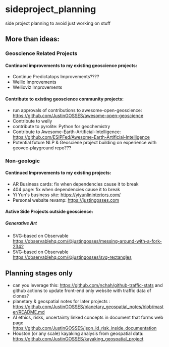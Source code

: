 # sideproject_planning
side project planning to avoid just working on stuff

## More than ideas:
### Geoscience Related Projects
#### Continued improvements to my existing geoscience projects:
- Continue Predictatops Improvements???? 
- Wellio Improvements
- Wellioviz Improvements
#### Contribute to existing geoscience community projects:
- run approvals of contributions to awesome-open-geoscience: https://github.com/JustinGOSSES/awesome-open-geoscience
- Contribute to welly
- contribute to pyrolite: Python for geochemistry
- Contribute to Awesome-Earth-Artificial-Intelligence:  https://github.com/ESIPFed/Awesome-Earth-Artificial-Intelligence
- Potential future NLP & Geosciene project building on experience with geovec-playground repo???

### Non-geologic 
#### Continued Improvements to my existing projects:
- AR Business cards: fix when dependencies cause it to break
- 404 page: fix when dependencies cause it to break
- Yi Yun's business site: https://yiyunlininteriors.com/
- Personal website revamp: https://justingosses.com

#### Active Side Projects outside geoscience:
##### Generative Art
- SVG-based on Observable https://observablehq.com/@justingosses/messing-around-with-a-fork-2342
- SVG-based on Observable https://observablehq.com/@justingosses/svg-rectangles


## Planning stages only
- can you leverage this: https://github.com/nchah/github-traffic-stats and github actions to update front-end only website with traffic data of clones?
- planetary & geospatial notes for later projects : https://github.com/JustinGOSSES/planetary_geospatial_notes/blob/master/README.md
- AI ethics, risks, uncertainty linked concepts in document that forms web page https://github.com/JustinGOSSES/json_ld_risk_inside_documentation
- Houston (or any scale) kayaking analysis from geospatial data: https://github.com/JustinGOSSES/kayaking_geospatial_project
